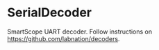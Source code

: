 # SerialDecoder
SmartScope UART decoder. Follow instructions on https://github.com/labnation/decoders.
